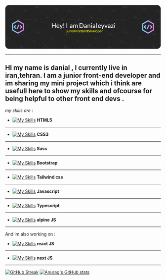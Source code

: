 ![GitHub Readme](https://github.com/danialeyz/danialeyz/blob/main/github-header-image-3.png)

-------------------
HI my name is danial , I currently live in iran,tehran. I am a junior front-end developer and im sharing my mini project which i think are usefull here to show my skills and ofcourse for being helpful to other front end devs .
-----
*my skills are* :

- [![My Skills](https://skillicons.dev/icons?i=html)](https://skillicons.dev)  **HTML5**
-----
- [![My Skills](https://skillicons.dev/icons?i=css)](https://skillicons.dev)  **CSS3**
-----
- [![My Skills](https://skillicons.dev/icons?i=sass)](https://skillicons.dev)  **Sass**
-----
- [![My Skills](https://skillicons.dev/icons?i=bootstrap)](https://skillicons.dev)  **Bootstrap**
-----
- [![My Skills](https://skillicons.dev/icons?i=tailwind)](https://skillicons.dev)  **Tailwind css**
-----
- [![My Skills](https://skillicons.dev/icons?i=js)](https://skillicons.dev) **Javascript**
-----
- [![My Skills](https://skillicons.dev/icons?i=typescript)](https://skillicons.dev) **Typescript**
-----
- [![My Skills](https://skillicons.dev/icons?i=alpinejs)](https://skillicons.dev) **alpine JS**
------------------
And im also working on :
-  [![My Skills](https://skillicons.dev/icons?i=react)](https://skillicons.dev.) **react JS** 
------
-  [![My Skills](https://skillicons.dev/icons?i=next)](https://skillicons.dev)  **next JS**
----------------
[![GitHub Streak](https://streak-stats.demolab.com/?user=danialeyz)](https://git.io/streak-stats)
[![Anurag's GitHub stats](https://github-readme-stats.vercel.app/api?username=danialeyz)](https://github.com/anuraghazra/github-readme-stats)
